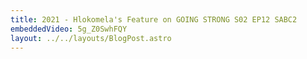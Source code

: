 ```yaml
---
title: 2021 - Hlokomela's Feature on GOING STRONG S02 EP12 SABC2
embeddedVideo: 5g_Z0SwhFQY
layout: ../../layouts/BlogPost.astro
---
```

